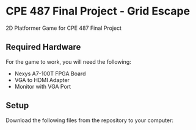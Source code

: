 # CPE 487 Final Project - Grid Escape
2D Platformer Game for CPE 487 Final Project

## Required Hardware
For the game to work, you will need the following:
- Nexys A7-100T FPGA Board
- VGA to HDMI Adapter
- Monitor with VGA Port

## Setup
Download the following files from the repository to your computer:
